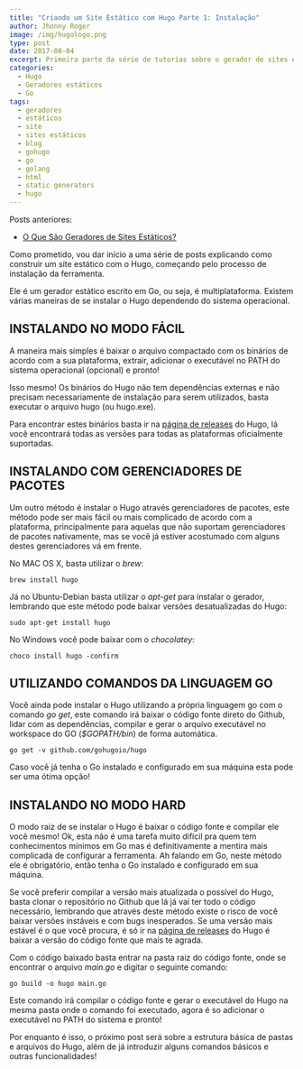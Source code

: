 ```yaml
---
title: "Criando um Site Estático com Hugo Parte 1: Instalação"
author: Jhonny Roger
image: /img/hugologo.png
type: post
date: 2017-08-04
excerpt: Primeira parte da série de tutorias sobre o gerador de sites estáticos Hugo, abordando o processo de instação da ferramenta.
categories:
  - Hugo
  - Geradores estáticos
  - Go
tags:
  - geradores
  - estáticos
  - site
  - sites estáticos
  - blog
  - gohugo
  - go
  - golang
  - html
  - static generators
  - hugo
---
```


Posts anteriores:

- [O Que São Geradores de Sites Estáticos?](/o-que-sao-geradores-de-sites-estaticos/)


Como prometido, vou dar início a uma série de posts explicando como construir um site estático com o Hugo, começando pelo processo de instalação da ferramenta.
 
Ele é um gerador estático escrito em Go, ou seja, é multiplataforma. Existem várias maneiras de se instalar o Hugo dependendo do sistema operacional.

INSTALANDO NO MODO FÁCIL
------------------------
 A maneira mais simples é baixar o arquivo compactado com os binários de acordo com a sua plataforma, extrair, adicionar o executável no PATH do sistema operacional (opcional) e pronto! 

Isso mesmo! Os binários do Hugo não tem dependências externas e não precisam necessariamente de instalação para serem utilizados, basta executar o arquivo hugo (ou hugo.exe).

Para encontrar estes binários basta ir na [página de releases](https://github.com/gohugoio/hugo/releases) do Hugo, lá você encontrará todas as versões para todas as plataformas oficialmente suportadas. 
 
INSTALANDO COM GERENCIADORES DE PACOTES
---------------------------------------
Um outro método é instalar o Hugo através gerenciadores de pacotes, este método pode ser mais fácil ou mais complicado de acordo com a plataforma, principalmente para aquelas que não suportam gerenciadores de pacotes nativamente, mas se você já estiver acostumado com alguns destes gerenciadores vá em frente.

No MAC OS X, basta utilizar o *brew*: 

    brew install hugo

 
Já no Ubuntu-Debian basta utilizar o *apt-get* para instalar o gerador, lembrando que este método pode baixar versões desatualizadas do Hugo: 

    sudo apt-get install hugo

 
No Windows você pode baixar com o *chocolatey*:

    choco install hugo -confirm


UTILIZANDO COMANDOS DA LINGUAGEM GO
-------------------

Você ainda pode instalar o Hugo utilizando a própria linguagem go com o comando *go get*, este comando irá baixar o código fonte direto do Github, lidar com as dependências, compilar e gerar o arquivo executável no workspace do GO (*$GOPATH/bin*) de forma automática.

    go get -v github.com/gohugoio/hugo

Caso você já tenha o Go instalado e configurado em sua máquina esta pode ser uma ótima opção! 

INSTALANDO NO MODO HARD
-------------------------------------------------------

O modo raiz de se instalar o Hugo é baixar o código fonte e compilar ele você mesmo! Ok, esta não é uma tarefa muito difícil pra quem tem conhecimentos mínimos em Go mas é definitivamente a mentira mais complicada de configurar a ferramenta. Ah falando em Go, neste método ele é obrigatório, então tenha o Go instalado e configurado em sua máquina. 
 
Se você preferir compilar a versão mais atualizada o possível do Hugo, basta clonar o repositório no Github que lá já vai ter todo o código necessário, lembrando que através deste método existe o risco de você baixar versões instáveis e com bugs inesperados. Se uma versão mais estável é o que você procura, é só ir na [página de releases](https://github.com/gohugoio/hugo/releases) do Hugo é baixar a versão do código fonte que mais te agrada. 
 
Com o código baixado basta entrar na pasta raiz do código fonte, onde se encontrar o arquivo *main.go* e digitar o seguinte comando:

    go build -o hugo main.go

 Este comando irá compilar o código fonte e gerar o executável do Hugo na mesma pasta onde o comando foi executado, agora é so adicionar o executável no PATH do sistema e pronto! 

Por enquanto é isso, o próximo post será sobre a estrutura básica de pastas e arquivos do Hugo, além de já introduzir alguns comandos básicos e outras funcionalidades!

